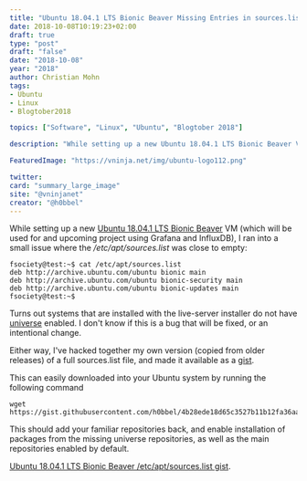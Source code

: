 ```yaml
---
title: "Ubuntu 18.04.1 LTS Bionic Beaver Missing Entries in sources.list"
date: 2018-10-08T10:19:23+02:00
draft: true
type: "post"
draft: "false"
date: "2018-10-08"
year: "2018"
author: Christian Mohn
tags:
- Ubuntu
- Linux
- Blogtober2018

topics: ["Software", "Linux", "Ubuntu", "Blogtober 2018"]

description: "While setting up a new Ubuntu 18.04.1 LTS Bionic Beaver VM (which will be used for Grafana and InfluxDB), I ran into a small issue where the */etc/apt/sources.list* was close to empty"

FeaturedImage: "https://vninja.net/img/ubuntu-logo112.png"

twitter:
card: "summary_large_image"
site: "@vninjanet"
creator: "@h0bbel"
---
```

While setting up a new [Ubuntu 18.04.1 LTS Bionic Beaver](http://releases.ubuntu.com/18.04/) VM (which will be used for and upcoming project using Grafana and InfluxDB), I ran into a small issue where the */etc/apt/sources.list* was close to empty:

```
fsociety@test:~$ cat /etc/apt/sources.list
deb http://archive.ubuntu.com/ubuntu bionic main
deb http://archive.ubuntu.com/ubuntu bionic-security main
deb http://archive.ubuntu.com/ubuntu bionic-updates main
fsociety@test:~$
```

Turns out systems that are installed with the live-server installer do not have [universe](https://help.ubuntu.com/community/Repositories/Ubuntu) enabled. I don't know if this is a bug that will be fixed, or an intentional change.

Either way, I've hacked together  my own version (copied from older releases) of a full sources.list file, and made it available as a [gist](https://gist.github.com/h0bbel/4b28ede18d65c3527b11b12fa36aa8d1).

This can easily downloaded into your Ubuntu system by running the following command

```
wget https://gist.githubusercontent.com/h0bbel/4b28ede18d65c3527b11b12fa36aa8d1/raw/a4ab1c13a92171822215143b1e3b3eb6add7a78d/sources.list
```
This should add your familiar repositories back, and enable installation of packages from the missing universe repositories, as well as the main repositories enabled by default.

[Ubuntu 18.04.1 LTS Bionic Beaver /etc/apt/sources.list gist](https://gist.github.com/h0bbel/4b28ede18d65c3527b11b12fa36aa8d1).
